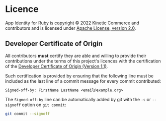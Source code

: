 # Licence

App Identity for Ruby is copyright © 2022 Kinetic Commerce and contributors
and is licensed under [Apache License, version 2.0][apache-license-20].

## Developer Certificate of Origin

All contributors **must** certify they are able and willing to provide their
contributions under the terms of this project's licences with the certification
of the [Developer Certificate of Origin (Version 1.1)][dco].

Such certification is provided by ensuring that the following line must be
included as the last line of a commit message for every commit contributed:

    Signed-off-by: FirstName LastName <email@example.org>

The `Signed-off-by` line can be automatically added by git with the `-s` or
`--signoff` option on `git commit`:

```sh
git commit --signoff
```

[apache-license-20]: licences/APACHE-2.0.txt
[dco]: licences/dco.txt
